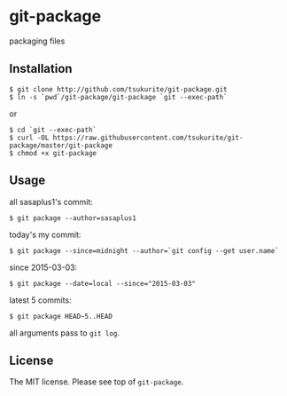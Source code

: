 # git-package

packaging files

## Installation

```console
$ git clone http://github.com/tsukurite/git-package.git
$ ln -s `pwd`/git-package/git-package `git --exec-path`
```

or

```console
$ cd `git --exec-path`
$ curl -OL https://raw.githubusercontent.com/tsukurite/git-package/master/git-package
$ chmod +x git-package
```

## Usage

all sasaplus1's commit:

```console
$ git package --author=sasaplus1
```

today's my commit:

```console
$ git package --since=midnight --author=`git config --get user.name`
```

since 2015-03-03:

```console
$ git package --date=local --since="2015-03-03"
```

latest 5 commits:

```console
$ git package HEAD~5..HEAD
```

all arguments pass to `git log`.

## License

The MIT license. Please see top of `git-package`.
